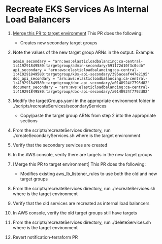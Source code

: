 # Recreate EKS Services As Internal Load Balancers

1. [Merge this PR to target environment](https://github.com/cds-snc/notification-terraform/pull/887)
    This PR does the following:
    - Creates new secondary target groups
    
2. Note the values of the new target group ARNs in the output. Example:
    ```
    admin_secondary = "arn:aws:elasticloadbalancing:ca-central-1:419291849580:targetgroup/admin-secondary/691172d10f3c0cdb"
    api_secondary = "arn:aws:elasticloadbalancing:ca-central-1:419291849580:targetgroup/k8s-api-secondary/395aceaf447e2195"
    doc_api_secondary = "arn:aws:elasticloadbalancing:ca-central-1:419291849580:targetgroup/doc-api-secondary/a0148924f7793d82"
    document_secondary = "arn:aws:elasticloadbalancing:ca-central-1:419291849580:targetgroup/doc-api-secondary/a0148924f7793d82"
    ```

3. Modify the targetGroups.yaml in the appropriate environment folder in ./scripts/recreateServices/secondaryServices
    - Copy/paste the target group ARNs from step 2 into the appropriate sections

4. From the scripts/recreateServices directory, run ./createSecondaryServices.sh <env> where <env> is the target environment
5. Verify that the secondary services are created
6. In the AWS console, verify there are targets in the new target groups
7. [Merge this PR to target environment] 
    This PR does the following:
    - Modifies existing aws_lb_listener_rules to use both the old and new target groups
8. From the scripts/recreateServices directory, run ./recreateServices.sh <env> where <env> is the target environment
9. Verify that the old services are recreated as internal load balancers
10. In AWS console, verify the old target groups still have targets
11. From the scripts/recreateServices directory, run ./deleteServices.sh <env> where <env> is the target environment 
12. Revert notification-terraform PR